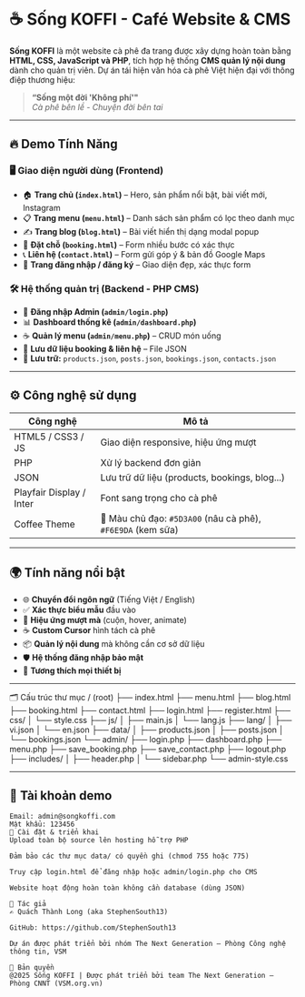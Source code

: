 # ☕ Sống KOFFI - Café Website & CMS

**Sống KOFFI** là một website cà phê đa trang được xây dựng hoàn toàn bằng **HTML, CSS, JavaScript và PHP**, tích hợp hệ thống **CMS quản lý nội dung** dành cho quản trị viên. Dự án tái hiện văn hóa cà phê Việt hiện đại với thông điệp thương hiệu:  
> **“Sống một đời 'Không phí'"**  
> *Cà phê bên lề - Chuyện đời bên tai*

---

## 🔥 Demo Tính Năng

### 🖥️ Giao diện người dùng (Frontend)

- 🏠 **Trang chủ (`index.html`)** – Hero, sản phẩm nổi bật, bài viết mới, Instagram
- 📋 **Trang menu (`menu.html`)** – Danh sách sản phẩm có lọc theo danh mục
- ✍️ **Trang blog (`blog.html`)** – Bài viết hiển thị dạng modal popup
- 📅 **Đặt chỗ (`booking.html`)** – Form nhiều bước có xác thực
- 📞 **Liên hệ (`contact.html`)** – Form gửi góp ý & bản đồ Google Maps
- 🔐 **Trang đăng nhập / đăng ký** – Giao diện đẹp, xác thực form

### 🛠️ Hệ thống quản trị (Backend - PHP CMS)

- 🔑 **Đăng nhập Admin (`admin/login.php`)**
- 📊 **Dashboard thống kê (`admin/dashboard.php`)**
- ☕ **Quản lý menu (`admin/menu.php`)** – CRUD món uống
- 📝 **Lưu dữ liệu booking & liên hệ** – File JSON
- 📂 **Lưu trữ:** `products.json`, `posts.json`, `bookings.json`, `contacts.json`

---

## ⚙️ Công nghệ sử dụng

| Công nghệ | Mô tả |
|----------|------|
| HTML5 / CSS3 / JS | Giao diện responsive, hiệu ứng mượt |
| PHP | Xử lý backend đơn giản |
| JSON | Lưu trữ dữ liệu (products, bookings, blog...) |
| Playfair Display / Inter | Font sang trọng cho cà phê |
| Coffee Theme | 🎨 Màu chủ đạo: `#5D3A00` (nâu cà phê), `#F6E9DA` (kem sữa) |

---

## 🌍 Tính năng nổi bật

- 🌐 **Chuyển đổi ngôn ngữ** (Tiếng Việt / English)
- ✅ **Xác thực biểu mẫu** đầu vào
- 🧩 **Hiệu ứng mượt mà** (cuộn, hover, animate)
- ☕ **Custom Cursor** hình tách cà phê
- 📦 **Quản lý nội dung** mà không cần cơ sở dữ liệu
- 🛡️ **Hệ thống đăng nhập bảo mật**
- 📱 **Tương thích mọi thiết bị**

---
🗂️ Cấu trúc thư mục
/ (root)
├── index.html
├── menu.html
├── blog.html
├── booking.html
├── contact.html
├── login.html
├── register.html
├── css/
│   └── style.css
├── js/
│   ├── main.js
│   └── lang.js
├── lang/
│   ├── vi.json
│   └── en.json
├── data/
│   ├── products.json
│   ├── posts.json
│   └── bookings.json
└── admin/
    ├── login.php
    ├── dashboard.php
    ├── menu.php
    ├── save_booking.php
    ├── save_contact.php
    ├── logout.php
    ├── includes/
    │   ├── header.php
    │   └── sidebar.php
    └── admin-style.css

---
## 🔐 Tài khoản demo

```text
Email: admin@songkoffi.com
Mật khẩu: 123456
🚀 Cài đặt & triển khai
Upload toàn bộ source lên hosting hỗ trợ PHP

Đảm bảo các thư mục data/ có quyền ghi (chmod 755 hoặc 775)

Truy cập login.html để đăng nhập hoặc admin/login.php cho CMS

Website hoạt động hoàn toàn không cần database (dùng JSON)

🧠 Tác giả
✍️ Quách Thành Long (aka StephenSouth13)

GitHub: https://github.com/StephenSouth13

Dự án được phát triển bởi nhóm The Next Generation – Phòng Công nghệ thông tin, VSM

📝 Bản quyền
@2025 Sống KOFFI | Được phát triển bởi team The Next Generation – Phòng CNNT (VSM.org.vn)
